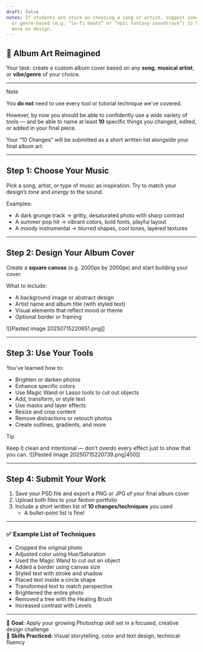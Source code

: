 ```yaml
---
draft: false
notes: If students are stuck on choosing a song or artist, suggest something instrumental
  or genre-based (e.g. “lo-fi beats” or “epic fantasy soundtrack”) to help them focus
  more on design.
---
```


## 🎵 Album Art Reimagined

Your task: create a custom album cover based on any **song**, **musical artist**, or **vibe/genre** of your choice.

---

> [!NOTE]
> You **do not** need to use every tool or tutorial technique we've covered.
>
> However, by now you should be able to confidently use a wide variety of tools — and be able to name at least **10** specific things you changed, edited, or added in your final piece.
>
> Your “10 Changes” will be submitted as a short written list alongside your final album art.

---

## Step 1: Choose Your Music

Pick a song, artist, or type of music as inspiration. Try to match your design’s *tone* and *energy* to the sound.

Examples:
- A dark grunge track → gritty, desaturated photo with sharp contrast  
- A summer pop hit → vibrant colors, bold fonts, playful layout  
- A moody instrumental → blurred shapes, cool tones, layered textures

---

## Step 2: Design Your Album Cover

Create a **square canvas** (e.g. 2000px by 2000px) and start building your cover.

What to include:
- A background image or abstract design  
- Artist name and album title (with styled text)  
- Visual elements that reflect mood or theme  
- Optional border or framing

![[Pasted image 20250715220651.png]]

---

## Step 3: Use Your Tools

You’ve learned how to:
- Brighten or darken photos  
- Enhance specific colors  
- Use Magic Wand or Lasso tools to cut out objects  
- Add, transform, or style text  
- Use masks and layer effects  
- Resize and crop content  
- Remove distractions or retouch photos  
- Create outlines, gradients, and more

> [!TIP]
> Keep it clean and intentional — don’t overdo every effect just to show that you can.
![[Pasted image 20250715220739.png|450]]
---

## Step 4: Submit Your Work

1. Save your PSD file and export a PNG or JPG of your final album cover  
2. Upload both files to your Notion portfolio
3. Include a short written list of **10 changes/techniques** you used  
   - A bullet-point list is fine!

---

### ✅ Example List of Techniques
- Cropped the original photo  
- Adjusted color using Hue/Saturation  
- Used the Magic Wand to cut out an object  
- Added a border using canvas size  
- Styled text with stroke and shadow  
- Placed text inside a circle shape  
- Transformed text to match perspective  
- Brightened the entire photo  
- Removed a tree with the Healing Brush  
- Increased contrast with Levels

---

🎯 **Goal:** Apply your growing Photoshop skill set in a focused, creative design challenge  
🧠 **Skills Practiced:** Visual storytelling, color and text design, technical fluency